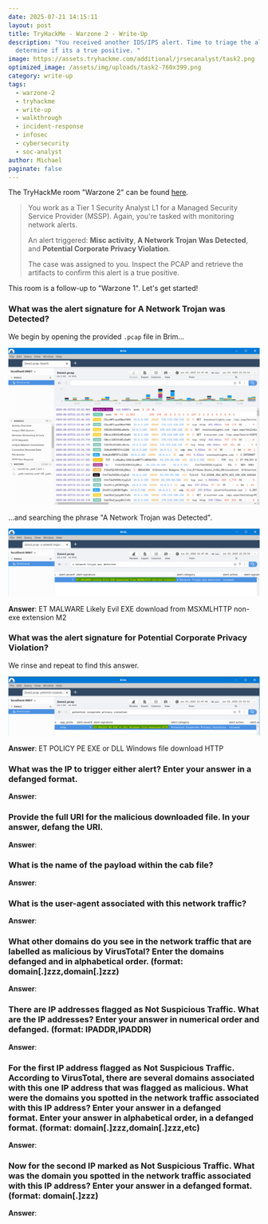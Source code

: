 ```yaml
---
date: 2025-07-21 14:15:11
layout: post
title: TryHackMe - Warzone 2 - Write-Up
description: "You received another IDS/IPS alert. Time to triage the alert to
  determine if its a true positive. "
image: https://assets.tryhackme.com/additional/jrsecanalyst/task2.png
optimized_image: /assets/img/uploads/task2-760x399.png
category: write-up
tags:
  - warzone-2
  - tryhackme
  - write-up
  - walkthrough
  - incident-response
  - infosec
  - cybersecurity
  - soc-analyst
author: Michael
paginate: false
---
```

The TryHackMe room "Warzone 2" can be found [here](https://tryhackme.com/room/warzonetwo).

> You work as a Tier 1 Security Analyst L1 for a Managed Security Service Provider (MSSP). Again, you're tasked with monitoring network alerts.
>
> An alert triggered: **Misc activity**, **A Network Trojan Was Detected**, and **Potential Corporate Privacy Violation**. 
>
> The case was assigned to you. Inspect the PCAP and retrieve the artifacts to confirm this alert is a true positive.

This room is a follow-up to "Warzone 1".  Let's get started!

### What was the alert signature for **A Network Trojan was Detected**?

We begin by opening the provided `.pcap` file in Brim...

![](/assets/img/uploads/brim.png)

...and searching the phrase "A Network Trojan was Detected".

![](/assets/img/uploads/a-network-trojan-was-detected.png)

**Answer**: ET MALWARE Likely Evil EXE download from MSXMLHTTP non-exe extension M2

### What was the alert signature for **Potential Corporate Privacy Violation**?

We rinse and repeat to find this answer.

![](/assets/img/uploads/potential-corporate-privacy-violation.png)

**Answer**: ET POLICY PE EXE or DLL Windows file download HTTP

### What was the IP to trigger either alert? Enter your answer in a **defanged** format.

**Answer**: 

### Provide the full URI for the malicious downloaded file. In your answer, **defang** the URI.

**Answer**:

### What is the name of the payload within the cab file?

**Answer**:

### What is the user-agent associated with this network traffic?

**Answer**:

### What other domains do you see in the network traffic that are labelled as malicious by VirusTotal? Enter the domains **defanged** and in alphabetical order. (**format: domain\[.]zzz,domain\[.]zzz**)

**Answer**:

### There are IP addresses flagged as **Not Suspicious Traffic**. What are the IP addresses? Enter your answer in numerical order and **defanged**. (format: IPADDR,IPADDR)

**Answer**:

### For the first IP address flagged as Not Suspicious Traffic. According to VirusTotal, there are several domains associated with this one IP address that was flagged as malicious. What were the domains you spotted in the network traffic associated with this IP address? Enter your answer in a **defanged** format. Enter your answer in alphabetical order, in a defanged format. (**format: domain\[.]zzz,domain\[.]zzz,etc**)

**Answer**:

### Now for the second IP marked as Not Suspicious Traffic. What was the domain you spotted in the network traffic associated with this IP address? Enter your answer in a **defanged** format. (format: domain\[.]zzz)

**Answer**: